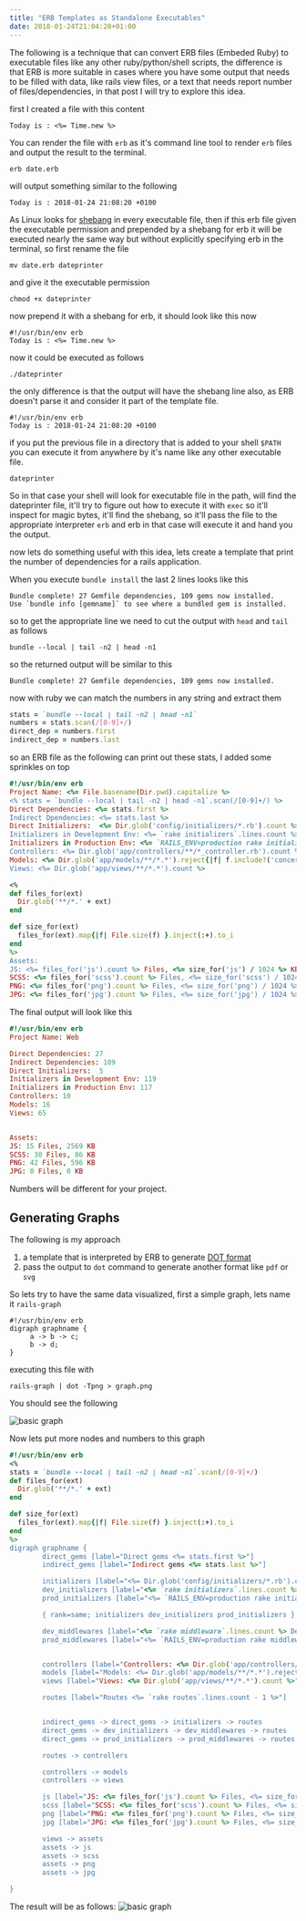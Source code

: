 ```yaml
---
title: "ERB Templates as Standalone Executables"
date: 2018-01-24T21:04:28+01:00
---
```


The following is a technique that can convert ERB files (Embeded Ruby) to
executable files like any other ruby/python/shell scripts, the difference is
that ERB is more suitable in cases where you have some output that needs to be
filled with data, like rails view files, or a text that needs report number of
files/dependencies, in that post I will try to explore this idea.

first I created a file with this content

```erb
Today is : <%= Time.new %>
```

You can render the file with `erb` as it's command line tool to render `erb`
files and output the result to the terminal.

```shell
erb date.erb
```

will output something similar to the following
```
Today is : 2018-01-24 21:08:20 +0100
```

As Linux looks for [shebang](https://en.wikipedia.org/wiki/Shebang_(Unix)) in
every executable file, then if this erb file given the executable permission and
prepended by a shebang for erb it will be executed nearly the same way but
without explicitly specifying erb in the terminal, so first rename the file

```shell
mv date.erb dateprinter
```

and give it the executable permission
```shell
chmod +x dateprinter
```

now prepend it with a shebang for erb, it should look like this now
```erb
#!/usr/bin/env erb
Today is : <%= Time.new %>
```

now it could be executed as follows
```shell
./dateprinter
```

the only difference is that the output will have the shebang line also, as ERB
doesn't parse it and consider it part of the template file.
```text
#!/usr/bin/env erb
Today is : 2018-01-24 21:08:20 +0100
```

if you put the previous file in a directory that is added to your shell `$PATH`
you can execute it from anywhere by it's name like any other executable file.
```shell
dateprinter
```

So in that case your shell will look for executable file in the path, will find
the dateprinter file, it'll try to figure out how to execute it with `exec` so
it'll inspect for magic bytes, it'll find the shebang, so it'll pass the file
to the appropriate interpreter `erb` and erb in that case will execute it and
hand you the output.

now lets do something useful with this idea, lets create a template that print
the number of dependencies for a rails application.

When you execute `bundle install` the last 2 lines looks like this

```text
Bundle complete! 27 Gemfile dependencies, 109 gems now installed.
Use `bundle info [gemname]` to see where a bundled gem is installed.
```

so to get the appropriate line we need to cut the output with `head` and `tail`
as follows
```shell
bundle --local | tail -n2 | head -n1
```

so the returned output will be similar to this
```text
Bundle complete! 27 Gemfile dependencies, 109 gems now installed.
```

now with ruby we can match the numbers in any string and extract them
```ruby
stats = `bundle --local | tail -n2 | head -n1`
numbers = stats.scan(/[0-9]+/)
direct_dep = numbers.first
indirect_dep = numbers.last
```

so an ERB file as the following can print out these stats, I added some
sprinkles on top

```ruby
#!/usr/bin/env erb
Project Name: <%= File.basename(Dir.pwd).capitalize %>
<% stats = `bundle --local | tail -n2 | head -n1`.scan(/[0-9]+/) %>
Direct Dependencies: <%= stats.first %>
Indirect Dpendencies: <%= stats.last %>
Direct Initializers:  <%= Dir.glob('config/initializers/*.rb').count %>
Initializers in Development Env: <%= `rake initializers`.lines.count %>
Initializers in Production Env: <%= `RAILS_ENV=production rake initializers`.lines.count %>
Controllers: <%= Dir.glob('app/controllers/**/*_controller.rb').count %>
Models: <%= Dir.glob('app/models/**/*.*').reject{|f| f.include?('concern') }.count %>
Views: <%= Dir.glob('app/views/**/*.*').count %>

<%
def files_for(ext)
  Dir.glob('**/*.' + ext)
end

def size_for(ext)
  files_for(ext).map{|f| File.size(f) }.inject(:+).to_i
end
%>
Assets:
JS: <%= files_for('js').count %> Files, <%= size_for('js') / 1024 %> KB
SCSS: <%= files_for('scss').count %> Files, <%= size_for('scss') / 1024 %> KB
PNG: <%= files_for('png').count %> Files, <%= size_for('png') / 1024 %> KB
JPG: <%= files_for('jpg').count %> Files, <%= size_for('jpg') / 1024 %> KB
```

The final output will look like this

```ruby
#!/usr/bin/env erb
Project Name: Web

Direct Dependencies: 27
Indirect Dependencies: 109
Direct Initializers:  5
Initializers in Development Env: 119
Initializers in Production Env: 117
Controllers: 10
Models: 16
Views: 65


Assets:
JS: 15 Files, 2569 KB
SCSS: 30 Files, 86 KB
PNG: 42 Files, 596 KB
JPG: 0 Files, 0 KB
```

Numbers will be different for your project.

## Generating Graphs

The following is my approach

1. a template that is interpreted by ERB to generate [DOT format](https://en.wikipedia.org/wiki/DOT_(graph_description_language))
2. pass the output to `dot` command to generate another format like `pdf` or
   `svg`

So lets try to have the same data visualized, first a simple graph, lets name it `rails-graph`
```text
#!/usr/bin/env erb
digraph graphname {
     a -> b -> c;
     b -> d;
}
```

executing this file with
```shell
rails-graph | dot -Tpng > graph.png
```

You should see the following

![basic graph](/images/erb-graph-1.png)

Now lets put more nodes and numbers to this graph

```ruby
#!/usr/bin/env erb
<%
stats = `bundle --local | tail -n2 | head -n1`.scan(/[0-9]+/)
def files_for(ext)
  Dir.glob('**/*.' + ext)
end

def size_for(ext)
  files_for(ext).map{|f| File.size(f) }.inject(:+).to_i
end
%>
digraph graphname {
        direct_gems [label="Direct gems <%= stats.first %>"]
        indirect_gems [label="Indirect gems <%= stats.last %>"]

        initializers [label="<%= Dir.glob('config/initializers/*.rb').count %> initializers"]
        dev_initializers [label="<%= `rake initializers`.lines.count %> Development initializers"]
        prod_initializers [label="<%= `RAILS_ENV=production rake initializers`.lines.count %> Production initializers"]

        { rank=same; initializers dev_initializers prod_initializers }

        dev_middlewares [label="<%= `rake middleware`.lines.count %> Development middlewares"]
        prod_middlewares [label="<%= `RAILS_ENV=production rake middleware`.lines.count %> Production middlewares"]


        controllers [label="Controllers: <%= Dir.glob('app/controllers/**/*_controller.rb').count %>"]
        models [label="Models: <%= Dir.glob('app/models/**/*.*').reject{|f| f.include?('concern') }.count %>"]
        views [label="Views: <%= Dir.glob('app/views/**/*.*').count %>"]

        routes [label="Routes <%= `rake routes`.lines.count - 1 %>"]


        indirect_gems -> direct_gems -> initializers -> routes
        direct_gems -> dev_initializers -> dev_middlewares -> routes
        direct_gems -> prod_initializers -> prod_middlewares -> routes

        routes -> controllers

        controllers -> models
        controllers -> views

        js [label="JS: <%= files_for('js').count %> Files, <%= size_for('js') / 1024 %> KB"]
        scss [label="SCSS: <%= files_for('scss').count %> Files, <%= size_for('scss') / 1024 %> KB"]
        png [label="PNG: <%= files_for('png').count %> Files, <%= size_for('png') / 1024 %> KB"]
        jpg [label="JPG: <%= files_for('jpg').count %> Files, <%= size_for('jpg') / 1024 %> KB"]

        views -> assets
        assets -> js
        assets -> scss
        assets -> png
        assets -> jpg

}
```

The result will be as follows:
![basic graph](/images/erb-graph-2.png)
